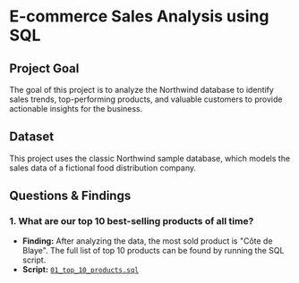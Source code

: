 # E-commerce Sales Analysis using SQL

## Project Goal
The goal of this project is to analyze the Northwind database to identify sales trends, top-performing products, and valuable customers to provide actionable insights for the business.

## Dataset
This project uses the classic Northwind sample database, which models the sales data of a fictional food distribution company.

## Questions & Findings

### 1. What are our top 10 best-selling products of all time?
* **Finding:** After analyzing the data, the most sold product is "Côte de Blaye". The full list of top 10 products can be found by running the SQL script.
* **Script:** [`01_top_10_products.sql`](./sql_scripts/01_top_10_products.sql)
 
